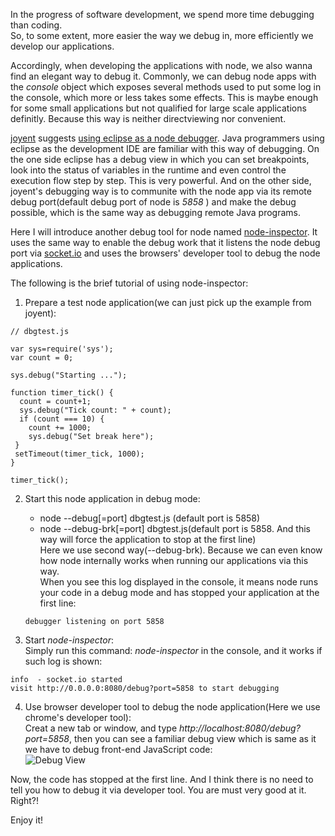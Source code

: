In the progress of software development, we spend more time debugging than coding.  
So, to some extent, more easier the way we debug in, more efficiently we develop our applications.  

Accordingly, when developing the applications with node, we also wanna find an elegant way to debug it.
Commonly, we can debug node apps with the _console_ object which exposes several methods used to put some log in the console, 
which more or less takes some effects. This is maybe enough for some small applications but not qualified for large scale applications definitly.
Because this way is neither directviewing nor convenient.  

[joyent](http://joyent.com/) suggests [using eclipse as a node debugger](https://github.com/joyent/node/wiki/Using-Eclipse-as-Node-Applications-Debugger).
Java programmers using eclipse as the development IDE are familiar with this way of debugging.
On the one side eclipse has a debug view in which you can set breakpoints, look into the status of variables in the runtime
and even control the execution flow step by step. This is very powerful. And on the other side, joyent's debugging way is to 
communite with the node app via its remote debug port(default debug port of node is _5858_ ) and make the debug possible, which
is the same way as debugging remote Java programs.  

Here I will introduce another debug tool for node named [node-inspector](https://github.com/dannycoates/node-inspector).
It uses the same way to enable the debug work that it listens the node debug port via [socket.io](http://socket.io)
and uses the browsers' developer tool to debug the node applications.  

The following is the brief tutorial of using node-inspector:  

1.  Prepare a test node application(we can just pick up the example from joyent):  
<pre><code>// dbgtest.js

var sys=require('sys');
var count = 0;

sys.debug("Starting ...");

function timer_tick() {
  count = count+1;
  sys.debug("Tick count: " + count);
  if (count === 10) {
    count += 1000;
    sys.debug("Set break here");
 }
 setTimeout(timer_tick, 1000);
}

timer_tick();</code></pre>

2.  Start this node application in debug mode:  
    *  node --debug[=port] dbgtest.js (default port is 5858)  
    *  node --debug-brk[=port] dbgtest.js(default port is 5858. And this way will force the application to stop at the first line)  
    Here we use second way(--debug-brk). Because we can even know how node internally works when running our applications via this way.  
    When you see this log displayed in the console, it means node runs your code in a debug mode and has stopped your application at the first line:  
    <pre><code>debugger listening on port 5858</code></pre>

3.  Start _node-inspector_:  
Simply run this command: _node-inspector_ in the console, and it works if such log is shown:  
<pre><code>info  - socket.io started
visit http://0.0.0.0:8080/debug?port=5858 to start debugging</code></pre> 

4.  Use browser developer tool to debug the node application(Here we use chrome's developer tool):  
Creat a new tab or window, and type _http://localhost:8080/debug?port=5858_, then you can see a familiar debug view 
which is same as it we have to debug front-end JavaScript code:  
![Debug View](http://farm7.static.flickr.com/6235/6249843270_42121ed082_z.jpg)  

Now, the code has stopped at the first line. And I think there is no need to tell you how to debug it via developer tool. You are must very good at it. Right?!  

Enjoy it!
 
